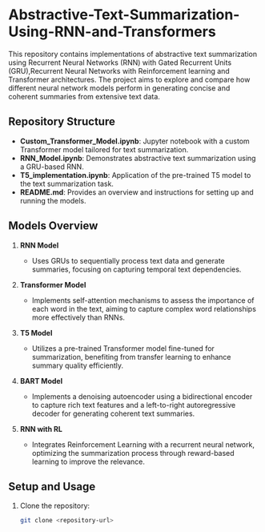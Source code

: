 # Abstractive-Text-Summarization-Using-RNN-and-Transformers


This repository contains implementations of abstractive text summarization using Recurrent Neural Networks (RNN) with Gated Recurrent Units (GRU),Recurrent Neural Networks with Reinforcement learning and Transformer architectures. The project aims to explore and compare how different neural network models perform in generating concise and coherent summaries from extensive text data.

## Repository Structure

- **Custom_Transformer_Model.ipynb**: Jupyter notebook with a custom Transformer model tailored for text summarization.
- **RNN_Model.ipynb**: Demonstrates abstractive text summarization using a GRU-based RNN.
- **T5_implementation.ipynb**: Application of the pre-trained T5 model to the text summarization task.
- **README.md**: Provides an overview and instructions for setting up and running the models.

## Models Overview

1. **RNN Model**
   - Uses GRUs to sequentially process text data and generate summaries, focusing on capturing temporal text dependencies.

2. **Transformer Model**
   - Implements self-attention mechanisms to assess the importance of each word in the text, aiming to capture complex word relationships more effectively than RNNs.

3. **T5 Model**
   - Utilizes a pre-trained Transformer model fine-tuned for summarization, benefiting from transfer learning to enhance summary quality efficiently.
     
4. **BART Model**
   - Implements a denoising autoencoder using a bidirectional encoder to capture rich text features and a left-to-right autoregressive decoder for generating coherent text summaries.
     
5. **RNN with RL**
   - Integrates Reinforcement Learning with a recurrent neural network, optimizing the summarization process through reward-based learning to improve the relevance.

## Setup and Usage

1. Clone the repository:
   ```bash
   git clone <repository-url>
